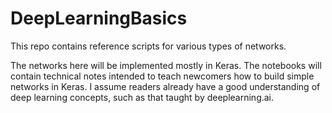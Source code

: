 # DeepLearningBasics
This repo contains reference scripts for various types of networks.
 
The networks here will be implemented mostly in Keras. The notebooks will contain technical notes intended to teach newcomers how to build simple networks in Keras. I assume readers already have a good understanding of deep learning concepts, such as that taught by deeplearning.ai.
